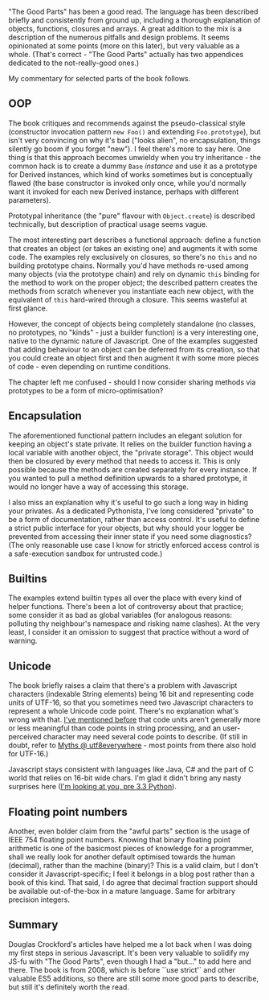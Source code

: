 <!--
.. title: Commentary on Javascript: The Good Parts
.. slug: commentary-on-javascript-the-good-parts
.. date: 2013-12-22 18:18:12 UTC
.. tags: books, javascript
.. category: dev
.. link:
.. description:
.. type: text
-->

"The Good Parts" has been a good read. The language has been described briefly and consistently from ground up, including a thorough explanation of objects, functions, closures and arrays. A great addition to the mix is a description of the numerous pitfalls and design problems. It seems opinionated at some points (more on this later), but very valuable as a whole. (That's correct - "The Good Parts" actually has two appendices dedicated to the not-really-good ones.)

My commentary for selected parts of the book follows.

<!--more-->

## OOP

The book critiques and recommends against the pseudo-classical style (constructor invocation pattern `new Foo()` and extending `Foo.prototype`), but isn't very convincing on why it's bad ("looks alien", no encapsulation, things silently go boom if you forget "new"). I feel there's more to say here. One thing is that this approach becomes unwieldy when you try inheritance - the common hack is to create a dummy `Base` *instance* and use it as a prototype for Derived instances, which kind of works sometimes but is conceptually flawed (the base constructor is invoked only once, while you'd normally want it invoked for each new Derived instance, perhaps with different parameters).

Prototypal inheritance (the "pure" flavour with `Object.create`) is described technically, but description of practical usage seems vague.

The most interesting part describes a functional approach: define a function that creates an object (or takes an existing one) and augments it with some code. The examples rely exclusively on closures, so there's no `this` and no building prototype chains. Normally you'd have methods re-used among many objects (via the prototype chain) and rely on dynamic `this` binding for the method to work on the proper object; the described pattern creates the methods from scratch whenever you instantiate each new object, with the equivalent of `this` hard-wired through a closure. This seems wasteful at first glance.

However, the concept of objects being completely standalone (no classes, no prototypes, no "kinds" - just a builder function) is a very interesting one, native to the dynamic nature of Javascript. One of the examples suggested that adding behaviour to an object can be deferred from its creation, so that you could create an object first and then augment it with some more pieces of code - even depending on runtime conditions.

The chapter left me confused - should I now consider sharing methods via prototypes to be a form of micro-optimisation?

## Encapsulation

The aforementioned functional pattern includes an elegant solution for keeping an object's state private. It relies on the builder function having a local variable with another object, the "private storage". This object would then be closured by every method that needs to access it. This is only possible because the methods are created separately for every instance. If you wanted to pull a method definition upwards to a shared prototype, it would no longer have a way of accessing this storage.

I also miss an explanation why it's useful to go such a long way in hiding your privates. As a dedicated Pythonista, I've long considered "private" to be a form of documentation, rather than access control. It's useful to define a strict public interface for your objects, but why should your logger be prevented from accessing their inner state if you need some diagnostics? (The only reasonable use case I know for strictly enforced access control is a safe-execution sandbox for untrusted code.)

## Builtins

The examples extend builtin types all over the place with every kind of helper functions. There's been a lot of controversy about that practice; some consider it as bad as global variables (for analogous reasons: polluting thy neighbour's namespace and risking name clashes). At the very least, I consider it an omission to suggest that practice without a word of warning.

## Unicode

The book briefly raises a claim that there's a problem with Javascript characters (indexable String elements) being 16 bit and representing code units of UTF-16, so that you sometimes need two Javascript characters to represent a whole Unicode code point. There's no explanation what's wrong with that. [I've mentioned before][hello] that code units aren't generally more or less meaningful than code points in string processing, and an user-perceived character may need several code points to describe. (If still in doubt, refer to [Myths @ utf8everywhere][myths] - most points from there also hold for UTF-16.)

Javascript stays consistent with languages like Java, C# and the part of C world that relies on 16-bit wide chars. I'm glad it didn't bring any nasty surprises here ([I'm looking at you, pre 3.3 Python][py2]).

[hello]: /2013/02/say-hello-to-unicode
[myths]: http://www.utf8everywhere.org/#myths
[py2]: /2013/02/say-hello-to-unicode#Python_2

## Floating point numbers

Another, even bolder claim from the "awful parts" section is the usage of IEEE 754 floating point numbers. Knowing that binary floating point arithmetic is one of the basicmost pieces of knowledge for a programmer, shall we really look for another default optimised towards the human (decimal), rather than the machine (binary)? This is a valid claim, but I don't consider it Javascript-specific; I feel it belongs in a blog post rather than a book of this kind. That said, I do agree that decimal fraction support should be available out-of-the-box in a mature language. Same for arbitrary precision integers.

## Summary

Douglas Crockford's articles have helped me a lot back when I was doing my first steps in serious Javascript. It's been very valuable to solidify my JS-fu with "The Good Parts", even though I had a "but..." to add here and there. The book is from 2008, which is before ``use strict'` and other valuable ES5 additions, so there are still some more good parts to describe, but still it's definitely worth the read.
